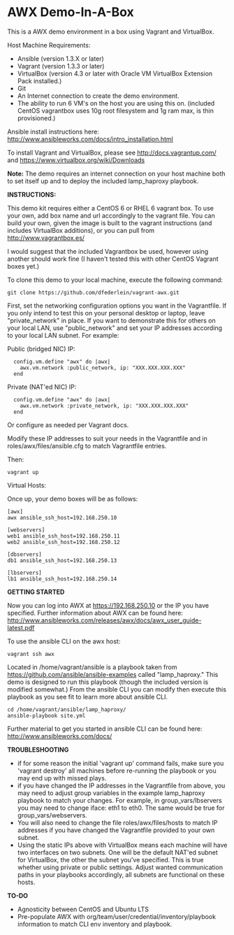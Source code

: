 AWX Demo-In-A-Box
=================

This is a AWX demo environment in a box using Vagrant and VirtualBox.

Host Machine Requirements:

- Ansible (version 1.3.X or later)
- Vagrant (version 1.3.3 or later)
- VirtualBox (version 4.3 or later with Oracle VM VirtualBox Extension Pack installed.)
- Git 
- An Internet connection to create the demo environment.
- The ability to run 6 VM's on the host you are using this on. (included CentOS vagrantbox uses 10g root filesystem and 1g ram max, is thin provisioned.)

Ansible install instructions here: http://www.ansibleworks.com/docs/intro_installation.html

To install Vagrant and VirtualBox, please see http://docs.vagrantup.com/ and https://www.virtualbox.org/wiki/Downloads

**Note:** The demo requires an internet connection on your host machine both to set itself up and to deploy the included lamp_haproxy playbook. 

**INSTRUCTIONS:**

This demo kit requires either a CentOS 6 or RHEL 6 vagrant box.  To use your own, add box name and url accordingly to the vagrant file. You can build your own, given the image is built to the vagrant instructions (and includes VirtualBox additions), or you can pull from http://www.vagrantbox.es/ 

I would suggest that the included Vagrantbox be used, however using another should work fine (I haven't tested this with other CentOS Vagrant boxes yet.)

To clone this demo to your local machine, execute the following command:
```
git clone https://github.com/dfederlein/vagrant-awx.git
```

First, set the networking configuration options you want in the Vagrantfile.  If you only intend to test this on your personal desktop or laptop, leave "private_network" in place.  If you want to demonstrate this for others on your local LAN, use "public_network" and set your IP addresses according to your local LAN subnet.  For example:

Public (bridged NIC) IP:
```
  config.vm.define "awx" do |awx|
    awx.vm.network :public_network, ip: "XXX.XXX.XXX.XXX"
  end
```
Private (NAT'ed NIC) IP:
```
  config.vm.define "awx" do |awx|
    awx.vm.network :private_network, ip: "XXX.XXX.XXX.XXX"
  end
```
Or configure as needed per Vagrant docs.

Modify these IP addresses to suit your needs in the Vagrantfile and in roles/awx/files/ansible.cfg to match Vagrantfile entries.

Then:
```
vagrant up
```

Virtual Hosts:

Once up, your demo boxes will be as follows:
```
[awx]
awx ansible_ssh_host=192.168.250.10

[webservers]
web1 ansible_ssh_host=192.168.250.11
web2 ansible_ssh_host=192.168.250.12

[dbservers]
db1 ansible_ssh_host=192.168.250.13

[lbservers]
lb1 ansible_ssh_host=192.168.250.14
```

**GETTING STARTED**

Now you can log into AWX at https://192.168.250.10 or the IP you have specified.  Further information about AWX can be found here: http://www.ansibleworks.com/releases/awx/docs/awx_user_guide-latest.pdf

To use the ansible CLI on the awx host:
```
vagrant ssh awx
```

Located in /home/vagrant/ansible is a playbook taken from https://github.com/ansible/ansible-examples called "lamp_haproxy."  This demo is designed to run this playbook (though the included version is modified somewhat.)  From the ansible CLI you can modify then execute this playbook as you see fit to learn more about ansible CLI.
```
cd /home/vagrant/ansible/lamp_haproxy/
ansible-playbook site.yml
```

Further material to get you started in ansible CLI can be found here:  http://www.ansibleworks.com/docs/

**TROUBLESHOOTING**

- if for some reason the initial 'vagrant up' command fails, make sure you 'vagrant destroy' all machines before re-running the playbook or you may end up with missed plays.
- if you have changed the IP addresses in the Vagrantfile from above, you may need to adjust group variables in the example lamp_haproxy playbook to match your changes.  For example, in group_vars/lbservers you may need to change iface: eth1 to eth0.  The same would be true for group_vars/webservers.
- You will also need to change the file roles/awx/files/hosts to match IP addresses if you have changed the Vagrantfile provided to your own subnet.
- Using the static IPs above with VirtualBox means each machine will have two interfaces on two subnets.  One will be the default NAT'ed subnet for VirtualBox, the other the subnet you've specified.  This is true whether using private or public settings.  Adjust wanted communication paths in your playbooks accordingly, all subnets are functional on these hosts.

**TO-DO**

- Agnosticity between CentOS and Ubuntu LTS
- Pre-populate AWX with org/team/user/credential/inventory/playbook information to match CLI env inventory and playbook.